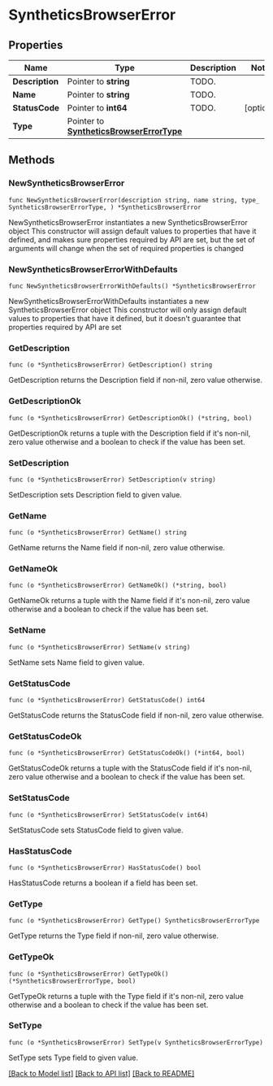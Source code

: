 # SyntheticsBrowserError

## Properties

Name | Type | Description | Notes
------------ | ------------- | ------------- | -------------
**Description** | Pointer to **string** | TODO. | 
**Name** | Pointer to **string** | TODO. | 
**StatusCode** | Pointer to **int64** | TODO. | [optional] 
**Type** | Pointer to [**SyntheticsBrowserErrorType**](SyntheticsBrowserErrorType.md) |  | 

## Methods

### NewSyntheticsBrowserError

`func NewSyntheticsBrowserError(description string, name string, type_ SyntheticsBrowserErrorType, ) *SyntheticsBrowserError`

NewSyntheticsBrowserError instantiates a new SyntheticsBrowserError object
This constructor will assign default values to properties that have it defined,
and makes sure properties required by API are set, but the set of arguments
will change when the set of required properties is changed

### NewSyntheticsBrowserErrorWithDefaults

`func NewSyntheticsBrowserErrorWithDefaults() *SyntheticsBrowserError`

NewSyntheticsBrowserErrorWithDefaults instantiates a new SyntheticsBrowserError object
This constructor will only assign default values to properties that have it defined,
but it doesn't guarantee that properties required by API are set

### GetDescription

`func (o *SyntheticsBrowserError) GetDescription() string`

GetDescription returns the Description field if non-nil, zero value otherwise.

### GetDescriptionOk

`func (o *SyntheticsBrowserError) GetDescriptionOk() (*string, bool)`

GetDescriptionOk returns a tuple with the Description field if it's non-nil, zero value otherwise
and a boolean to check if the value has been set.

### SetDescription

`func (o *SyntheticsBrowserError) SetDescription(v string)`

SetDescription sets Description field to given value.


### GetName

`func (o *SyntheticsBrowserError) GetName() string`

GetName returns the Name field if non-nil, zero value otherwise.

### GetNameOk

`func (o *SyntheticsBrowserError) GetNameOk() (*string, bool)`

GetNameOk returns a tuple with the Name field if it's non-nil, zero value otherwise
and a boolean to check if the value has been set.

### SetName

`func (o *SyntheticsBrowserError) SetName(v string)`

SetName sets Name field to given value.


### GetStatusCode

`func (o *SyntheticsBrowserError) GetStatusCode() int64`

GetStatusCode returns the StatusCode field if non-nil, zero value otherwise.

### GetStatusCodeOk

`func (o *SyntheticsBrowserError) GetStatusCodeOk() (*int64, bool)`

GetStatusCodeOk returns a tuple with the StatusCode field if it's non-nil, zero value otherwise
and a boolean to check if the value has been set.

### SetStatusCode

`func (o *SyntheticsBrowserError) SetStatusCode(v int64)`

SetStatusCode sets StatusCode field to given value.

### HasStatusCode

`func (o *SyntheticsBrowserError) HasStatusCode() bool`

HasStatusCode returns a boolean if a field has been set.

### GetType

`func (o *SyntheticsBrowserError) GetType() SyntheticsBrowserErrorType`

GetType returns the Type field if non-nil, zero value otherwise.

### GetTypeOk

`func (o *SyntheticsBrowserError) GetTypeOk() (*SyntheticsBrowserErrorType, bool)`

GetTypeOk returns a tuple with the Type field if it's non-nil, zero value otherwise
and a boolean to check if the value has been set.

### SetType

`func (o *SyntheticsBrowserError) SetType(v SyntheticsBrowserErrorType)`

SetType sets Type field to given value.



[[Back to Model list]](../README.md#documentation-for-models) [[Back to API list]](../README.md#documentation-for-api-endpoints) [[Back to README]](../README.md)


